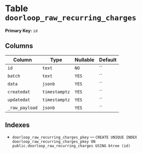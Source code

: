 # Table `doorloop_raw_recurring_charges`

**Primary Key:** `id`

## Columns

| Column | Type | Nullable | Default |
|---|---|---|---|
| `id` | `text` | `NO` | `` |
| `batch` | `text` | `YES` | `` |
| `data` | `jsonb` | `YES` | `` |
| `createdat` | `timestamptz` | `YES` | `` |
| `updatedat` | `timestamptz` | `YES` | `` |
| `_raw_payload` | `jsonb` | `YES` | `` |

## Indexes

- `doorloop_raw_recurring_charges_pkey` — `CREATE UNIQUE INDEX doorloop_raw_recurring_charges_pkey ON public.doorloop_raw_recurring_charges USING btree (id)`